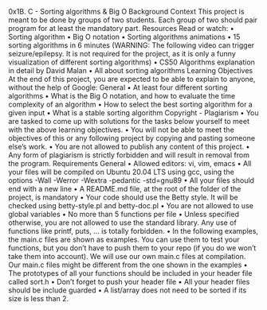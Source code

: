 0x1B. C - Sorting algorithms & Big O
Background Context
This project is meant to be done by groups of two students. Each group of two should pair program for at least the mandatory part.
Resources
Read or watch:
•	Sorting algorithm
•	Big O notation
•	Sorting algorithms animations
•	15 sorting algorithms in 6 minutes (WARNING: The following video can trigger seizure/epilepsy. It is not required for the project, as it is only a funny visualization of different sorting algorithms)
•	CS50 Algorithms explanation in detail by David Malan
•	All about sorting algorithms
Learning Objectives
At the end of this project, you are expected to be able to explain to anyone, without the help of Google:
General
•	At least four different sorting algorithms
•	What is the Big O notation, and how to evaluate the time complexity of an algorithm
•	How to select the best sorting algorithm for a given input
•	What is a stable sorting algorithm
Copyright - Plagiarism
•	You are tasked to come up with solutions for the tasks below yourself to meet with the above learning objectives.
•	You will not be able to meet the objectives of this or any following project by copying and pasting someone else’s work.
•	You are not allowed to publish any content of this project.
•	Any form of plagiarism is strictly forbidden and will result in removal from the program.
Requirements
General
•	Allowed editors: vi, vim, emacs
•	All your files will be compiled on Ubuntu 20.04 LTS using gcc, using the options -Wall -Werror -Wextra -pedantic -std=gnu89
•	All your files should end with a new line
•	A README.md file, at the root of the folder of the project, is mandatory
•	Your code should use the Betty style. It will be checked using betty-style.pl and betty-doc.pl
•	You are not allowed to use global variables
•	No more than 5 functions per file
•	Unless specified otherwise, you are not allowed to use the standard library. Any use of functions like printf, puts, … is totally forbidden.
•	In the following examples, the main.c files are shown as examples. You can use them to test your functions, but you don’t have to push them to your repo (if you do we won’t take them into account). We will use our own main.c files at compilation. Our main.c files might be different from the one shown in the examples
•	The prototypes of all your functions should be included in your header file called sort.h
•	Don’t forget to push your header file
•	All your header files should be include guarded
•	A list/array does not need to be sorted if its size is less than 2.

